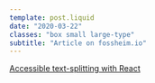 ```yaml
---
template: post.liquid
date: "2020-03-22"
classes: "box small large-type"
subtitle: "Article on fossheim.io"
---
```


[Accessible text-splitting with React](https://fossheim.io/writing/posts/react-text-splitting/)